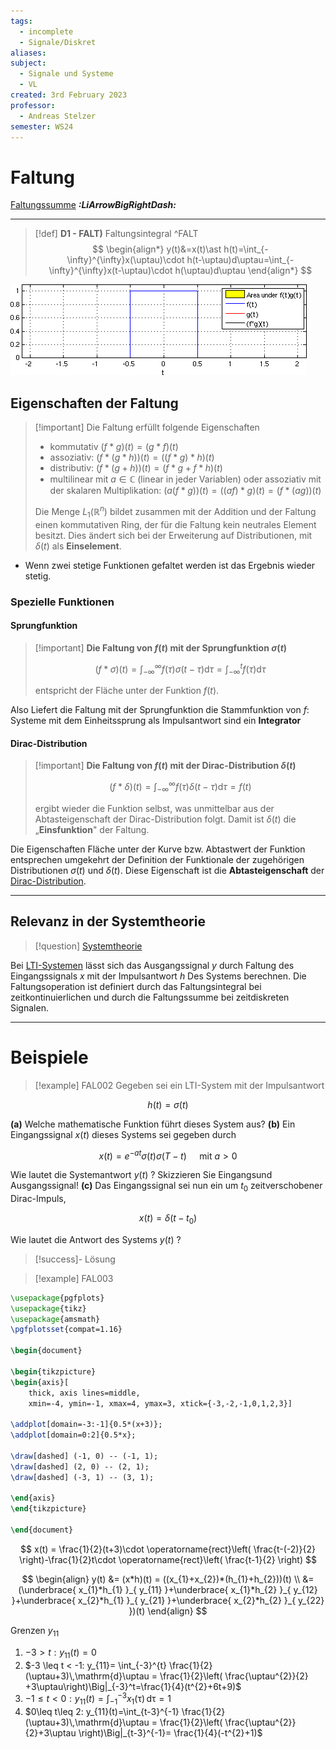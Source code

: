 ```yaml
---
tags:
  - incomplete
  - Signale/Diskret
aliases: 
subject:
  - Signale und Systeme
  - VL
created: 3rd February 2023
professor:
  - Andreas Stelzer
semester: WS24
---
```


# Faltung

[Faltungssumme](Faltungssumme.md) ***:LiArrowBigRightDash:***

---

> [!def] **D1 - FALT)** Faltungsintegral ^FALT
> $$
> \begin{align*}
> y(t)&=x(t)\ast h(t)=\int_{-\infty}^{\infty}x(\uptau)\cdot h(t-\uptau)d\uptau=\int_{-\infty}^{\infty}x(t-\uptau)\cdot h(\uptau)d\uptau
> \end{align*}
> $$


![Convolution_of_box_signal_with_itself](assets/Convolution_of_box_signal_with_itself.gif)



## Eigenschaften der Faltung

> [!important] Die Faltung erfüllt folgende Eigenschaften
> 
> - kommutativ $(f * g)(t)=(g * f)(t)$
> - assoziativ: $(f *(g * h))(t)=((f * g) * h)(t)$
> - distributiv: $(f *(g+h))(t)=(f * g+f * h)(t)$
> - multilinear mit $a \in \mathbb{C}$ (linear in jeder Variablen) oder assoziativ mit der skalaren Multiplikation:
> $(a(f * g))(t)=((a f) * g)(t)=(f *(a g))(t)$
> 
> Die Menge $L_1\left(\mathbb{R}^n\right)$ bildet zusammen mit der Addition und der Faltung einen kommutativen Ring, der für die Faltung kein neutrales Element besitzt. Dies ändert sich bei der Erweiterung auf Distributionen, mit $\delta(t)$ als **Einselement**.

- Wenn zwei stetige Funktionen gefaltet werden ist das Ergebnis wieder stetig.

### Spezielle Funktionen

#### Sprungfunktion

> [!important] **Die Faltung von $f(t)$ mit der Sprungfunktion $\sigma(t)$**
> 
> $$(f * \sigma)(t)=\int_{-\infty}^{\infty} f(\tau) \sigma(t-\tau) \mathrm{d} \tau=\int_{-\infty}^t f(\tau) \mathrm{d} \tau$$
> 
> entspricht der Fläche unter der Funktion $f(t)$.

Also Liefert die Faltung mit der Sprungfunktion die Stammfunktion von $f$:
Systeme mit dem Einheitssprung als Impulsantwort sind ein **Integrator**

#### Dirac-Distribution

> [!important] **Die Faltung von $f(t)$ mit der Dirac-Distribution $\delta(t)$**
> 
> $$ (f * \delta)(t)=\int_{-\infty}^{\infty} f(\tau) \delta(t-\tau) \mathrm{d} \tau=f(t) $$
> 
> ergibt wieder die Funktion selbst, was unmittelbar aus der Abtasteigenschaft der Dirac-Distribution folgt. Damit ist $\delta(t)$ die „**Einsfunktion**" der Faltung.

Die Eigenschaften Fläche unter der Kurve bzw. Abtastwert der Funktion entsprechen umgekehrt der Definition der Funktionale der zugehörigen Distributionen $\sigma(t)$ und $\delta(t)$.
Diese Eigenschaft ist die **Abtasteigenschaft** der [Dirac-Distribution](../Mathematik/Algebra/Delta-Impuls.md).

---

## Relevanz in der Systemtheorie

> [!question] [Systemtheorie]({MOC}%20Systemtheorie.md)

Bei [LTI-Systemen](LTI-Systeme.md) lässt sich das Ausgangssignal $y$ durch Faltung des Eingangssignals $x$ mit der Impulsantwort $h$ Des Systems berechnen. Die Faltungsoperation ist definiert durch das Faltungsintegral bei zeitkontinuierlichen und durch die Faltungssumme bei zeitdiskreten Signalen.

---
# Beispiele

>[!example] FAL002
Gegeben sei ein LTI-System mit der Impulsantwort

$$
h(t)=\sigma(t)
$$

**(a)** Welche mathematische Funktion führt dieses System aus?
**(b)** Ein Eingangssignal $x(t)$ dieses Systems sei gegeben durch

$$
x(t)=e^{-a t} \sigma(t) \sigma(T-t) \quad \text { mit } a>0
$$


Wie lautet die Systemantwort $y(t)$ ? Skizzieren Sie Eingangsund Ausgangssignal!
**(c)** Das Eingangssignal sei nun ein um $t_0$ zeitverschobener Dirac-Impuls,

$$
x(t)=\delta\left(t-t_0\right)
$$


Wie lautet die Antwort des Systems $y(t)$ ?

> [!success]- Lösung


>[!example] FAL003

```tikz
\usepackage{pgfplots}
\usepackage{tikz}
\usepackage{amsmath}
\pgfplotsset{compat=1.16}

\begin{document}

\begin{tikzpicture}
\begin{axis}[
    thick, axis lines=middle,
    xmin=-4, ymin=-1, xmax=4, ymax=3, xtick={-3,-2,-1,0,1,2,3}]

\addplot[domain=-3:-1]{0.5*(x+3)};
\addplot[domain=0:2]{0.5*x};

\draw[dashed] (-1, 0) -- (-1, 1);
\draw[dashed] (2, 0) -- (2, 1); 
\draw[dashed] (-3, 1) -- (3, 1); 

\end{axis}
\end{tikzpicture}

\end{document}
```

$$
x(t) = \frac{1}{2}(t+3)\cdot \operatorname{rect}\left( \frac{t-(-2)}{2} \right)-\frac{1}{2}t\cdot \operatorname{rect}\left( \frac{t-1}{2} \right)
$$

$$
\begin{align}
y(t) &= (x*h)(t) = ((x_{1}+x_{2})*(h_{1}+h_{2}))(t) \\
&= (\underbrace{ x_{1}*h_{1} }_{ y_{11} }+\underbrace{ x_{1}*h_{2} }_{ y_{12} }+\underbrace{ x_{2}*h_{1} }_{ y_{21} }+\underbrace{ x_{2}*h_{2} }_{ y_{22} })(t)
\end{align}
$$

Grenzen $y_{11}$

1. $-3>t: y_{11}(t) = 0$
2. $-3 \leq t < -1: y_{11}= \int_{-3}^{t} \frac{1}{2}(\uptau+3)\,\mathrm{d}\uptau = \frac{1}{2}\left( \frac{\uptau^{2}}{2} +3\uptau\right)\Big|_{-3}^t=\frac{1}{4}(t^{2}+6t+9)$
3. $-1\leq t<0: y_{11}(t)=\int_{-1}^{-3} x_{1}(\uptau)\,\mathrm{d}\uptau=1$
4. $0\leq t\leq 2: y_{11}(t)=\int_{t-3}^{-1} \frac{1}{2}(\uptau+3)\,\mathrm{d}\uptau = \frac{1}{2}\left( \frac{\uptau^{2}}{2}+3\uptau \right)\Big|_{t-3}^{-1}= \frac{1}{4}(-t^{2}+1)$ 

